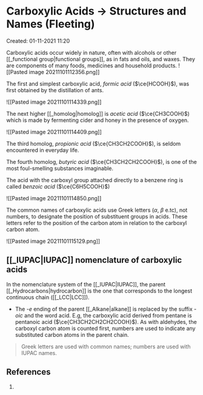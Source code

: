 # Carboxylic Acids -> Structures and Names (Fleeting)
Created: 01-11-2021 11:20

Carboxylic acids occur widely in nature, often with alcohols or other [[_functional group|functional groups]], as in fats and oils, and waxes. They are components of many foods, medicines and household products.
![[Pasted image 20211101112356.png]]

The first and simplest carboxylic acid, *formic acid* ($\ce{HCOOH}$), was first obtained by the distillation of ants. 

![[Pasted image 20211101114339.png]]

The next higher [[_homolog|homolog]] is *acetic acid* ($\ce{CH3COOH}$) which is made by fermenting cider and honey in the presence of oxygen.

![[Pasted image 20211101114409.png]]

The third homolog, *propionic acid* ($\ce{CH3CH2COOH}$), is seldom encountered in everyday life.

The fourth homolog, *butyric acid* ($\ce{CH3CH2CH2COOH}$), is one of the most foul-smelling substances imaginable.

The acid with the carboxyl group attached directly to a benzene ring is called *benzoic acid* ($\ce{C6H5COOH}$)

![[Pasted image 20211101114850.png]]

The common names of carboxylic acids use Greek letters ($\alpha$, $\beta$ e.tc), not numbers, to designate the position of substituent groups in acids. These letters refer to the position of the carbon atom in relation to the carboxyl carbon atom.

![[Pasted image 20211101115129.png]]

## [[_IUPAC|IUPAC]] nomenclature of carboxylic acids
In the nomenclature system of the [[_IUPAC|IUPAC]], the parent [[_Hydrocarbons|hydrocarbon]] is the one that corresponds to the longest continuous chain ([[_LCC|LCC]]).
* The *-e* ending of the parent [[_Alkane|alkane]] is replaced by the suffix *-oic* and the word acid. E.g, the carboxylic acid derived from pentane is pentanoic acid ($\ce{CH3CH2CH2CH2COOH}$). As with aldehydes, the carboxyl carbon atom is counted first, numbers are used to indicate any substituted carbon atoms in the parent chain.

> Greek letters are used with common names; numbers are used with IUPAC names.

## References
1. 